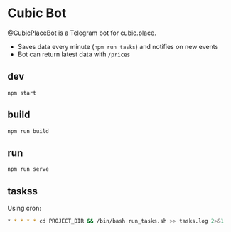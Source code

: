 # Cubic Bot

[@CubicPlaceBot](https://t.me/CubicPlaceBot) is a Telegram bot for cubic.place.

- Saves data every minute (`npm run tasks`) and notifies on new events
- Bot can return latest data with `/prices`

## dev

`npm start`

## build

`npm run build`

## run

`npm run serve`

## taskss

Using cron:

```sh
* * * * * cd PROJECT_DIR && /bin/bash run_tasks.sh >> tasks.log 2>&1
```
